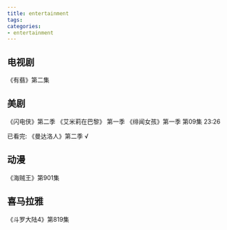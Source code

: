 ```yaml
---
title: entertainment
tags:
categories:
- entertainment
---
```


## 电视剧

《有翡》第二集

<!-- more -->

## 美剧

《闪电侠》第二季
《艾米莉在巴黎》 第一季
《绯闻女孩》第一季  第09集 23:26


已看完:
《曼达洛人》第二季    √


## 动漫

《海贼王》第901集


## 喜马拉雅

《斗罗大陆4》第819集



